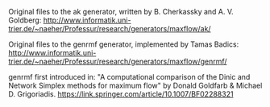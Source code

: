 Original files to the ak generator, written by B. Cherkassky and A. V. Goldberg:
    http://www.informatik.uni-trier.de/~naeher/Professur/research/generators/maxflow/ak/

Original files to the genrmf generator, implemented by Tamas Badics:
    http://www.informatik.uni-trier.de/~naeher/Professur/research/generators/maxflow/genrmf/

genrmf first introduced in: "A computational comparison of the Dinic and Network Simplex methods for maximum flow" by Donald Goldfarb & Michael D. Grigoriadis.
    https://link.springer.com/article/10.1007/BF02288321